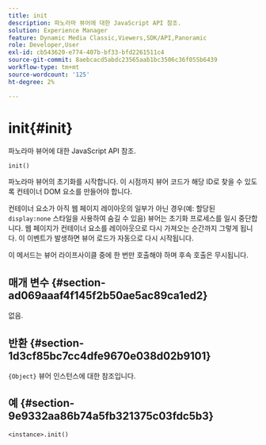 ```yaml
---
title: init
description: 파노라마 뷰어에 대한 JavaScript API 참조.
solution: Experience Manager
feature: Dynamic Media Classic,Viewers,SDK/API,Panoramic
role: Developer,User
exl-id: cb543620-e774-407b-bf33-bfd2261511c4
source-git-commit: 8aebcacd5abdc23565aab1bc3506c36f055b6439
workflow-type: tm+mt
source-wordcount: '125'
ht-degree: 2%

---
```


# init{#init}

파노라마 뷰어에 대한 JavaScript API 참조.

`init()`

파노라마 뷰어의 초기화를 시작합니다. 이 시점까지 뷰어 코드가 해당 ID로 찾을 수 있도록 컨테이너 DOM 요소를 만들어야 합니다.

컨테이너 요소가 아직 웹 페이지 레이아웃의 일부가 아닌 경우(예: 할당된 `display:none` 스타일을 사용하여 숨길 수 있음) 뷰어는 초기화 프로세스를 일시 중단합니다. 웹 페이지가 컨테이너 요소를 레이아웃으로 다시 가져오는 순간까지 그렇게 됩니다. 이 이벤트가 발생하면 뷰어 로드가 자동으로 다시 시작됩니다.

이 메서드는 뷰어 라이프사이클 중에 한 번만 호출해야 하며 후속 호출은 무시됩니다.

## 매개 변수 {#section-ad069aaaf4f145f2b50ae5ac89ca1ed2}

없음.

## 반환 {#section-1d3cf85bc7cc4dfe9670e038d02b9101}

`{Object}` 뷰어 인스턴스에 대한 참조입니다.

## 예 {#section-9e9332aa86b74a5fb321375c03fdc5b3}

```
<instance>.init()
```
